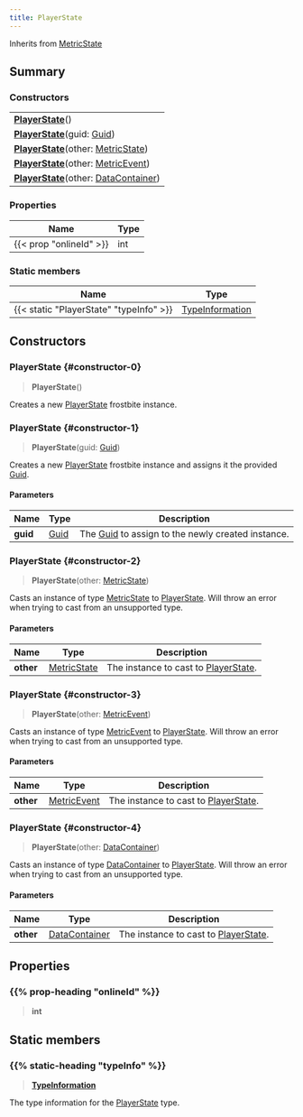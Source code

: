 ```yaml
---
title: PlayerState
---
```


Inherits from [MetricState](/vext/ref/fb/metricstate)

## Summary

### Constructors

|  |
| --- |
| **[PlayerState](#constructor-0)**() |
| **[PlayerState](#constructor-1)**(guid: [Guid](/vext/ref/shared/type/guid)) |
| **[PlayerState](#constructor-2)**(other: [MetricState](/vext/ref/fb/metricstate)) |
| **[PlayerState](#constructor-3)**(other: [MetricEvent](/vext/ref/fb/metricevent)) |
| **[PlayerState](#constructor-4)**(other: [DataContainer](/vext/ref/shared/type/datacontainer)) |

### Properties

| Name | Type |
| ---- | ---- |
| {{< prop "onlineId" >}} | int |

### Static members

| Name | Type |
| ---- | ---- |
| {{< static "PlayerState" "typeInfo" >}} | [TypeInformation](/vext/ref/shared/type/typeinformation) |

## Constructors

### PlayerState {#constructor-0}

> **PlayerState**()

Creates a new [PlayerState](/vext/ref/fb/playerstate) frostbite instance.

### PlayerState {#constructor-1}

> **PlayerState**(guid: [Guid](/vext/ref/shared/type/guid))

Creates a new [PlayerState](/vext/ref/fb/playerstate) frostbite instance and assigns it the provided [Guid](/vext/ref/shared/type/guid).

#### Parameters

| Name | Type | Description |
| ---- | ---- | ----------- |
| **guid** | [Guid](/vext/ref/shared/type/guid) | The [Guid](/vext/ref/shared/type/guid) to assign to the newly created instance. |

### PlayerState {#constructor-2}

> **PlayerState**(other: [MetricState](/vext/ref/fb/metricstate))

Casts an instance of type [MetricState](/vext/ref/fb/metricstate) to [PlayerState](/vext/ref/fb/playerstate). Will throw an error when trying to cast from an unsupported type.

#### Parameters

| Name | Type | Description |
| ---- | ---- | ----------- |
| **other** | [MetricState](/vext/ref/fb/metricstate) | The instance to cast to [PlayerState](/vext/ref/fb/playerstate). |

### PlayerState {#constructor-3}

> **PlayerState**(other: [MetricEvent](/vext/ref/fb/metricevent))

Casts an instance of type [MetricEvent](/vext/ref/fb/metricevent) to [PlayerState](/vext/ref/fb/playerstate). Will throw an error when trying to cast from an unsupported type.

#### Parameters

| Name | Type | Description |
| ---- | ---- | ----------- |
| **other** | [MetricEvent](/vext/ref/fb/metricevent) | The instance to cast to [PlayerState](/vext/ref/fb/playerstate). |

### PlayerState {#constructor-4}

> **PlayerState**(other: [DataContainer](/vext/ref/shared/type/datacontainer))

Casts an instance of type [DataContainer](/vext/ref/shared/type/datacontainer) to [PlayerState](/vext/ref/fb/playerstate). Will throw an error when trying to cast from an unsupported type.

#### Parameters

| Name | Type | Description |
| ---- | ---- | ----------- |
| **other** | [DataContainer](/vext/ref/shared/type/datacontainer) | The instance to cast to [PlayerState](/vext/ref/fb/playerstate). |

## Properties

### {{% prop-heading "onlineId" %}}

> **int**

## Static members

### {{% static-heading "typeInfo" %}}

> **[TypeInformation](/vext/ref/shared/type/typeinformation)**

The type information for the [PlayerState](/vext/ref/fb/playerstate) type.

